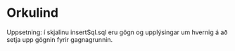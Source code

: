 # Orkulind

Uppsetning:
í skjalinu insertSql.sql eru gögn og upplýsingar um hvernig á að setja upp gögnin fyrir gagnagrunnin.
